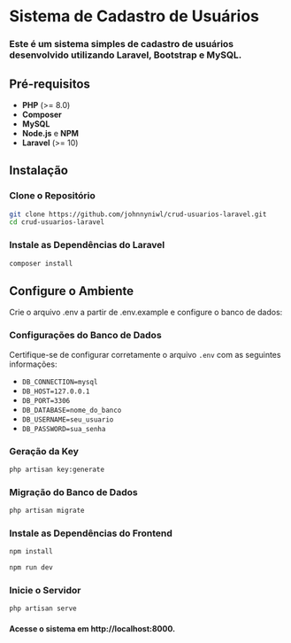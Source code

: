 # Sistema de Cadastro de Usuários

### Este é um sistema simples de cadastro de usuários desenvolvido utilizando Laravel, Bootstrap e MySQL.

## Pré-requisitos

- **PHP** (>= 8.0)
- **Composer**
- **MySQL**
- **Node.js** e **NPM**
- **Laravel** (>= 10)

## Instalação

### Clone o Repositório
```bash
git clone https://github.com/johnnyniwl/crud-usuarios-laravel.git
cd crud-usuarios-laravel
```

### Instale as Dependências do Laravel
```bash
composer install
```

## Configure o Ambiente

Crie o arquivo .env a partir de .env.example e configure o banco de dados:

### Configurações do Banco de Dados

Certifique-se de configurar corretamente o arquivo `.env` com as seguintes informações:

- `DB_CONNECTION=mysql`
- `DB_HOST=127.0.0.1`
- `DB_PORT=3306`
- `DB_DATABASE=nome_do_banco`
- `DB_USERNAME=seu_usuario`
- `DB_PASSWORD=sua_senha`


### Geração da Key
```bash
php artisan key:generate
```

### Migração do Banco de Dados
```bash
php artisan migrate
```

### Instale as Dependências do Frontend
```bash
npm install
```

```bash
npm run dev
```

### Inicie o Servidor
```bash
php artisan serve
```


#### Acesse o sistema em http://localhost:8000.